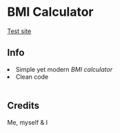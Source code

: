 # BMI Calculator
<a href="https://bmi-calculator-main.vercel.app/" target = "_blank">Test site</a>

## Info
<li>Simple yet modern <i>BMI calculator</i></li>
<li>Clean code</li>
<br>

## Credits
<p>Me, myself & I</p>
